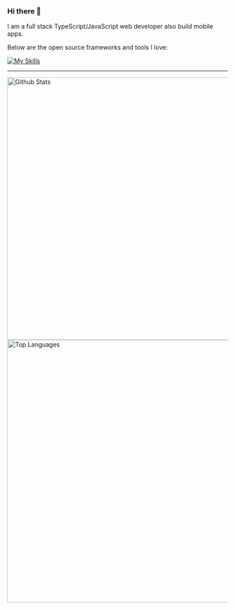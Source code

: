 ### Hi there 👋

I am a full stack TypeScript/JavaScript web developer also build mobile apps.

Below are the open source frameworks and tools I love:

[![My Skills](https://skillicons.dev/icons?i=nodejs,express,js,ts,react,html,css,vite,redux,webpack,materialui,bootstrap,electron,svg,java,kotlin,hibernate,spring,gradle,maven,swift,dart,flutter,python,flask,mysql,sqlite,redis,md,wordpress,git,gitlab,docker,linux,nginx,gcp,idea,vscode,androidstudio,vim,twitter,instagram)](https://skillicons.dev)

---

<a href="https://github.com/ShinChven/">
    <img width="600" src="https://github-readme-stats.vercel.app/api?username=ShinChven&show_icons=true&theme=dark&count_private=true" alt="Github Stats" />
</a>
<br/>
<a href="https://github.com/ShinChven/">
    <img width="600" src="https://github-readme-stats.vercel.app/api/top-langs/?username=ShinChven&theme=dark&layout=compact" alt="Top Languages" />
</a>


<!--
**ShinChven/ShinChven** is a ✨ _special_ ✨ repository because its `README.md` (this file) appears on your GitHub profile.

Here are some ideas to get you started:

- 🔭 I’m currently working on ...
- 🌱 I’m currently learning ...
- 👯 I’m looking to collaborate on ...
- 🤔 I’m looking for help with ...
- 💬 Ask me about ...
- 📫 How to reach me: ...
- 😄 Pronouns: ...
- ⚡ Fun fact: ...
-->

